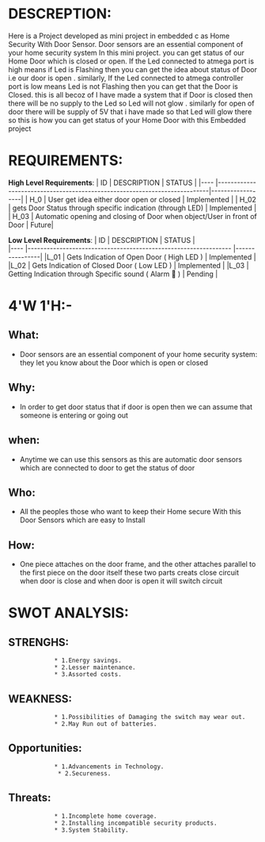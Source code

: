 # DESCREPTION:

Here is a Project developed as mini project in embedded c as Home Security With Door Sensor.
Door sensors are an essential component of your home security system In this mini project.
you can get status of our Home Door which is closed or open.
If the Led connected to atmega port is high means if Led is Flashing then you can get the idea about status of Door i.e our door is open .
similarly, If the Led connected to atmega controller port is low means Led is not Flashing then you can get that the Door is Closed.
this is all becoz of I have made a system that if Door is closed then there will be no supply to the Led so Led will not glow .
similarly for open of door there will be supply of 5V that i have made so that Led will glow there so this is how you can get status of your Home Door with this Embedded project
 
 # REQUIREMENTS:

**High Level Requirements**:
|  ID     |             DESCRIPTION                                                   |       STATUS     |
|----     |---------------------------------------------------------------------------|------------------|
|  H_0    | User get idea either door open or closed                                  |    Implemented   |
|  H_02   | gets Door Status through specific indication (through LED)                |    Implemented   |
|  H_03   | Automatic opening and closing of Door when object/User in front of Door   |     Future|

**Low Level Requirements**:
|   ID     |             DESCRIPTION                                            |     STATUS     |  
|----      |----------------------------------------------------------------    |----------------|
|L_01      |          Gets Indication of Open Door ( High LED )                 |    Implemented |
|L_02      |          Gets Indication of Closed Door ( Low LED )                |    Implemented |
|L_03      |          Getting Indication through Specific sound ( Alarm 🚨 )   	|    Pending      |

# 4'W 1'H:-
## What:
* Door sensors are an essential component of your home security system: they let you know about the Door which is open or closed
 ## Why:
* In order to get door status that if door is open then we can assume that someone is entering or going out
 ## when:
   * Anytime we can use this sensors as this are automatic door sensors which are connected to door to get the status of door
  ## Who:
  * All the peoples those who want to keep their Home secure With this Door Sensors which are easy to Install
   ## How:
   * One piece attaches on the door frame, and the other attaches parallel to the first piece on the door itself
  these two parts creats close circuit when door is close and when door is open it will switch circuit
  
 # SWOT ANALYSIS:
   
   ## STRENGHS:
                 * 1.Energy savings.
                 * 2.Lesser maintenance.
                 * 3.Assorted costs.
## WEAKNESS:
                 * 1.Possibilities of Damaging the switch may wear out.
                 * 2.May Run out of batteries.
## Opportunities:
                 * 1.Advancements in Technology.
                  * 2.Secureness.
## Threats:
                 * 1.Incomplete home coverage.
                 * 2.Installing incompatible security products.
                 * 3.System Stability.
                 
  
  
  
  
  
  
  
  
  
  
  
  
  
  
  
  
  
  
  
  
  
